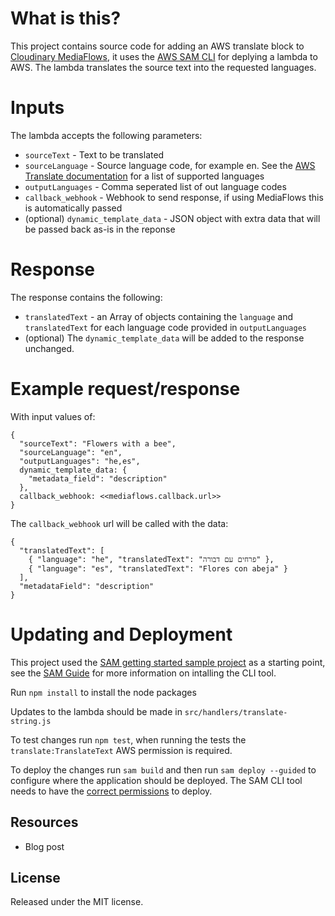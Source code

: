 # What is this?
This project contains source code for adding an AWS translate block to [Cloudinary MediaFlows](https://cloudinary.com/labs/mediaflows), it uses the [AWS SAM CLI](https://docs.aws.amazon.com/serverless-application-model/latest/developerguide/serverless-sam-cli-install.html) for deplying a lambda to AWS. The lambda translates the source text into the requested languages. 

# Inputs
The lambda accepts the following parameters:

- `sourceText` - Text to be translated
- `sourceLanguage` - Source language code, for example en. See the [AWS Translate documentation](https://docs.aws.amazon.com/translate/latest/dg/what-is.html) for a list of supported languages
- `outputLanguages` - Comma seperated list of out language codes
- `callback_webhook` - Webhook to send response, if using MediaFlows this is automatically passed
- (optional) `dynamic_template_data` - JSON object with extra data that will be passed back as-is in the reponse

# Response
The response contains the following:
- `translatedText` - an Array of objects containing the `language` and `translatedText` for each language code provided in `outputLanguages`
- (optional) The `dynamic_template_data` will be added to the response unchanged.

# Example request/response
With input values of:
```
{  
  "sourceText": "Flowers with a bee",
  "sourceLanguage": "en", 
  "outputLanguages": "he,es",
  dynamic_template_data: {
    "metadata_field": "description"
  },
  callback_webhook: <<mediaflows.callback.url>> 
}
```

The `callback_webhook` url will be called with the data:
```
{ 
  "translatedText": [ 
    { "language": "he", "translatedText": "פרחים עם דבורה" }, 
    { "language": "es", "translatedText": "Flores con abeja" } 
  ], 
  "metadataField": "description" 
}
```

# Updating and Deployment
This project used the [SAM getting started sample project](https://docs.aws.amazon.com/serverless-application-model/latest/developerguide/serverless-getting-started-hello-world.html) as a starting point, see the [SAM Guide](https://docs.aws.amazon.com/serverless-application-model/latest/developerguide/serverless-sam-cli-install.html) for more information on intalling the CLI tool.

Run `npm install` to install the node packages

Updates to the lambda should be made in `src/handlers/translate-string.js`

To test changes run `npm test`, when running the tests the `translate:TranslateText` AWS permission is required.

To deploy the changes run `sam build` and then run `sam deploy --guided` to configure where the application should be deployed. The SAM CLI tool needs to have the [correct permissions](https://docs.aws.amazon.com/serverless-application-model/latest/developerguide/sam-permissions.html) to deploy.

## Resources
- Blog post

## License
Released under the MIT license.